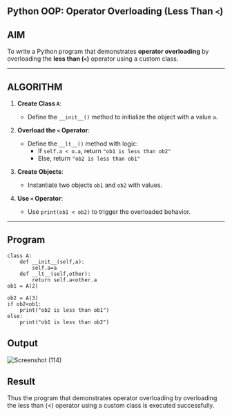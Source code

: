 ## Python OOP: Operator Overloading (Less Than `<`)

## AIM

To write a Python program that demonstrates **operator overloading** by overloading the **less than (`<`)** operator using a custom class.

---

## ALGORITHM

1. **Create Class `A`**:
   - Define the `__init__()` method to initialize the object with a value `a`.

2. **Overload the `<` Operator**:
   - Define the `__lt__()` method with logic:
     - If `self.a < o.a`, return `"ob1 is less than ob2"`
     - Else, return `"ob2 is less than ob1"`

3. **Create Objects**:
   - Instantiate two objects `ob1` and `ob2` with values.

4. **Use `<` Operator**:
   - Use `print(ob1 < ob2)` to trigger the overloaded behavior.

---

## Program
```
class A:
    def __init__(self,a):
        self.a=a
    def __lt__(self,other):
        return self.a<other.a
ob1 = A(2)

ob2 = A(3)
if ob2<ob1:
    print("ob2 is less than ob1")
else:
    print("ob1 is less than ob2")
```
## Output
![Screenshot (114)](https://github.com/user-attachments/assets/719e1255-3aba-4485-b45a-f0c35c38a80a)

## Result
Thus the program that demonstrates operator overloading by overloading the less than (<) operator using a custom class is executed successfully.
